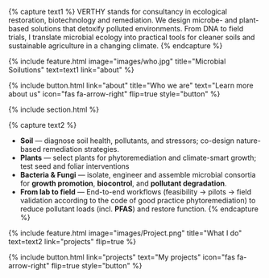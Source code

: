 ---
---

{% capture text1 %}
VERTHY stands for consultancy in ecological restoration, biotechnology and remediation. We design microbe- and plant-based solutions that detoxify polluted environments. From DNA to field trials, I translate microbial ecology into practical tools for cleaner soils and sustainable agriculture in a changing climate.
{% endcapture %}

{% 
  include feature.html
  image="images/who.jpg"
  title="Microbial Soilutions"
  text=text1
  link="about"
%}

<div class="center">
  {%
    include button.html
    link="about"
    title="Who we are"
    text="Learn more about us"
    icon="fas fa-arrow-right"
    flip=true
    style="button"
  %}
</div>

{% include section.html %}

{% capture text2 %}
- **Soil** — diagnose soil health, pollutants, and stressors; co-design nature-based remediation strategies.
- **Plants** — select plants for phytoremediation and climate-smart growth; test seed and foliar interventions
- **Bacteria & Fungi** — isolate, engineer and assemble microbial consortia for **growth promotion**, **biocontrol**, and **pollutant degradation**.
- **From lab to field** — End-to-end workflows (feasibility → pilots → field validation according to the code of good practice phytoremediation) to reduce pollutant loads (incl. **PFAS**) and restore function.
{% endcapture %}

{% 
  include feature.html
  image="images/Project.png"
  title="What I do"
  text=text2
  link="projects"
  flip=true
%}


<div class="center">
  {%
    include button.html
    link="projects"
    text="My projects"
    icon="fas fa-arrow-right"
    flip=true
    style="button"
  %}
</div>

